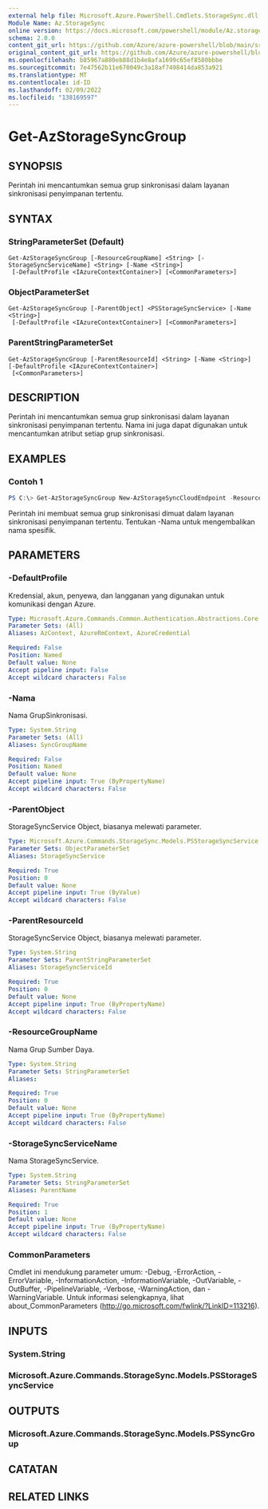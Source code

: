 ```yaml
---
external help file: Microsoft.Azure.PowerShell.Cmdlets.StorageSync.dll-Help.xml
Module Name: Az.StorageSync
online version: https://docs.microsoft.com/powershell/module/Az.storagesync/get-Azstoragesyncgroup
schema: 2.0.0
content_git_url: https://github.com/Azure/azure-powershell/blob/main/src/StorageSync/StorageSync/help/Get-AzStorageSyncGroup.md
original_content_git_url: https://github.com/Azure/azure-powershell/blob/main/src/StorageSync/StorageSync/help/Get-AzStorageSyncGroup.md
ms.openlocfilehash: b85967a880eb88d1b4e8afa1699c65ef8580bbbe
ms.sourcegitcommit: 7e47562b11e670049c3a18af7498414da853a921
ms.translationtype: MT
ms.contentlocale: id-ID
ms.lasthandoff: 02/09/2022
ms.locfileid: "138169597"
---
```

# Get-AzStorageSyncGroup

## SYNOPSIS
Perintah ini mencantumkan semua grup sinkronisasi dalam layanan sinkronisasi penyimpanan tertentu.

## SYNTAX

### StringParameterSet (Default)
```
Get-AzStorageSyncGroup [-ResourceGroupName] <String> [-StorageSyncServiceName] <String> [-Name <String>]
 [-DefaultProfile <IAzureContextContainer>] [<CommonParameters>]
```

### ObjectParameterSet
```
Get-AzStorageSyncGroup [-ParentObject] <PSStorageSyncService> [-Name <String>]
 [-DefaultProfile <IAzureContextContainer>] [<CommonParameters>]
```

### ParentStringParameterSet
```
Get-AzStorageSyncGroup [-ParentResourceId] <String> [-Name <String>] [-DefaultProfile <IAzureContextContainer>]
 [<CommonParameters>]
```

## DESCRIPTION
Perintah ini mencantumkan semua grup sinkronisasi dalam layanan sinkronisasi penyimpanan tertentu. Nama ini juga dapat digunakan untuk mencantumkan atribut setiap grup sinkronisasi.

## EXAMPLES

### Contoh 1
```powershell
PS C:\> Get-AzStorageSyncGroup New-AzStorageSyncCloudEndpoint -ResourceGroupName "myResourceGroup" -StorageSyncServiceName "myStorageSyncServiceName"
```

Perintah ini membuat semua grup sinkronisasi dimuat dalam layanan sinkronisasi penyimpanan tertentu. Tentukan -Nama untuk mengembalikan nama spesifik.

## PARAMETERS

### -DefaultProfile
Kredensial, akun, penyewa, dan langganan yang digunakan untuk komunikasi dengan Azure.

```yaml
Type: Microsoft.Azure.Commands.Common.Authentication.Abstractions.Core.IAzureContextContainer
Parameter Sets: (All)
Aliases: AzContext, AzureRmContext, AzureCredential

Required: False
Position: Named
Default value: None
Accept pipeline input: False
Accept wildcard characters: False
```

### -Nama
Nama GrupSinkronisasi.

```yaml
Type: System.String
Parameter Sets: (All)
Aliases: SyncGroupName

Required: False
Position: Named
Default value: None
Accept pipeline input: True (ByPropertyName)
Accept wildcard characters: False
```

### -ParentObject
StorageSyncService Object, biasanya melewati parameter.

```yaml
Type: Microsoft.Azure.Commands.StorageSync.Models.PSStorageSyncService
Parameter Sets: ObjectParameterSet
Aliases: StorageSyncService

Required: True
Position: 0
Default value: None
Accept pipeline input: True (ByValue)
Accept wildcard characters: False
```

### -ParentResourceId
StorageSyncService Object, biasanya melewati parameter.

```yaml
Type: System.String
Parameter Sets: ParentStringParameterSet
Aliases: StorageSyncServiceId

Required: True
Position: 0
Default value: None
Accept pipeline input: True (ByPropertyName)
Accept wildcard characters: False
```

### -ResourceGroupName
Nama Grup Sumber Daya.

```yaml
Type: System.String
Parameter Sets: StringParameterSet
Aliases:

Required: True
Position: 0
Default value: None
Accept pipeline input: True (ByPropertyName)
Accept wildcard characters: False
```

### -StorageSyncServiceName
Nama StorageSyncService.

```yaml
Type: System.String
Parameter Sets: StringParameterSet
Aliases: ParentName

Required: True
Position: 1
Default value: None
Accept pipeline input: True (ByPropertyName)
Accept wildcard characters: False
```

### CommonParameters
Cmdlet ini mendukung parameter umum: -Debug, -ErrorAction, -ErrorVariable, -InformationAction, -InformationVariable, -OutVariable, -OutBuffer, -PipelineVariable, -Verbose, -WarningAction, dan -WarningVariable. Untuk informasi selengkapnya, lihat about_CommonParameters (http://go.microsoft.com/fwlink/?LinkID=113216).

## INPUTS

### System.String

### Microsoft.Azure.Commands.StorageSync.Models.PSStorageSyncService

## OUTPUTS

### Microsoft.Azure.Commands.StorageSync.Models.PSSyncGroup

## CATATAN

## RELATED LINKS
